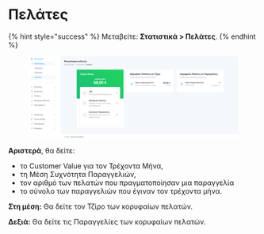 # Πελάτες

{% hint style="success" %}
Μεταβείτε: **Στατιστικά > Πελάτες**.
{% endhint %}

<figure><img src="../.gitbook/assets/ScreenHunter 53 (1).png" alt=""><figcaption></figcaption></figure>

**Αριστερά**, θα δείτε:

* το Customer Value για τον Τρέχοντα Μήνα,&#x20;
* τη Μέση Συχνότητα Παραγγελιών,&#x20;
* τον αριθμό των πελατών που πραγματοποίησαν μια παραγγελία&#x20;
* το σύνολο των παραγγελιών που έγιναν τον τρέχοντα μήνα.

**Στη μέση:** Θα δείτε τον Τζίρο των κορυφαίων πελατών.

**Δεξιά:** Θα δείτε τις Παραγγελίες των κορυφαίων πελατών.
